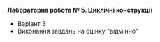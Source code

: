 **Лабораторна робота № 5. Циклічні конструкції**
* Варіант 3
* Виконання завдань на оцінку "відмінно"
